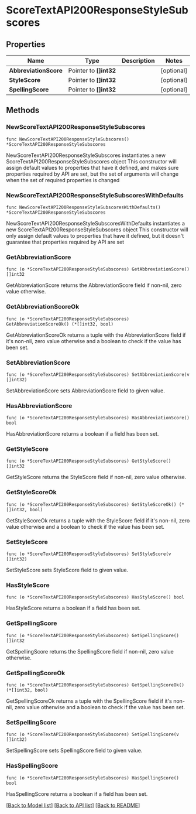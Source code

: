 # ScoreTextAPI200ResponseStyleSubscores

## Properties

Name | Type | Description | Notes
------------ | ------------- | ------------- | -------------
**AbbreviationScore** | Pointer to **[]int32** |  | [optional] 
**StyleScore** | Pointer to **[]int32** |  | [optional] 
**SpellingScore** | Pointer to **[]int32** |  | [optional] 

## Methods

### NewScoreTextAPI200ResponseStyleSubscores

`func NewScoreTextAPI200ResponseStyleSubscores() *ScoreTextAPI200ResponseStyleSubscores`

NewScoreTextAPI200ResponseStyleSubscores instantiates a new ScoreTextAPI200ResponseStyleSubscores object
This constructor will assign default values to properties that have it defined,
and makes sure properties required by API are set, but the set of arguments
will change when the set of required properties is changed

### NewScoreTextAPI200ResponseStyleSubscoresWithDefaults

`func NewScoreTextAPI200ResponseStyleSubscoresWithDefaults() *ScoreTextAPI200ResponseStyleSubscores`

NewScoreTextAPI200ResponseStyleSubscoresWithDefaults instantiates a new ScoreTextAPI200ResponseStyleSubscores object
This constructor will only assign default values to properties that have it defined,
but it doesn't guarantee that properties required by API are set

### GetAbbreviationScore

`func (o *ScoreTextAPI200ResponseStyleSubscores) GetAbbreviationScore() []int32`

GetAbbreviationScore returns the AbbreviationScore field if non-nil, zero value otherwise.

### GetAbbreviationScoreOk

`func (o *ScoreTextAPI200ResponseStyleSubscores) GetAbbreviationScoreOk() (*[]int32, bool)`

GetAbbreviationScoreOk returns a tuple with the AbbreviationScore field if it's non-nil, zero value otherwise
and a boolean to check if the value has been set.

### SetAbbreviationScore

`func (o *ScoreTextAPI200ResponseStyleSubscores) SetAbbreviationScore(v []int32)`

SetAbbreviationScore sets AbbreviationScore field to given value.

### HasAbbreviationScore

`func (o *ScoreTextAPI200ResponseStyleSubscores) HasAbbreviationScore() bool`

HasAbbreviationScore returns a boolean if a field has been set.

### GetStyleScore

`func (o *ScoreTextAPI200ResponseStyleSubscores) GetStyleScore() []int32`

GetStyleScore returns the StyleScore field if non-nil, zero value otherwise.

### GetStyleScoreOk

`func (o *ScoreTextAPI200ResponseStyleSubscores) GetStyleScoreOk() (*[]int32, bool)`

GetStyleScoreOk returns a tuple with the StyleScore field if it's non-nil, zero value otherwise
and a boolean to check if the value has been set.

### SetStyleScore

`func (o *ScoreTextAPI200ResponseStyleSubscores) SetStyleScore(v []int32)`

SetStyleScore sets StyleScore field to given value.

### HasStyleScore

`func (o *ScoreTextAPI200ResponseStyleSubscores) HasStyleScore() bool`

HasStyleScore returns a boolean if a field has been set.

### GetSpellingScore

`func (o *ScoreTextAPI200ResponseStyleSubscores) GetSpellingScore() []int32`

GetSpellingScore returns the SpellingScore field if non-nil, zero value otherwise.

### GetSpellingScoreOk

`func (o *ScoreTextAPI200ResponseStyleSubscores) GetSpellingScoreOk() (*[]int32, bool)`

GetSpellingScoreOk returns a tuple with the SpellingScore field if it's non-nil, zero value otherwise
and a boolean to check if the value has been set.

### SetSpellingScore

`func (o *ScoreTextAPI200ResponseStyleSubscores) SetSpellingScore(v []int32)`

SetSpellingScore sets SpellingScore field to given value.

### HasSpellingScore

`func (o *ScoreTextAPI200ResponseStyleSubscores) HasSpellingScore() bool`

HasSpellingScore returns a boolean if a field has been set.


[[Back to Model list]](../README.md#documentation-for-models) [[Back to API list]](../README.md#documentation-for-api-endpoints) [[Back to README]](../README.md)


